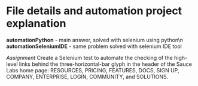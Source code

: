 # File details and automation project explanation
**automationPython**      - main answer, solved with selenium using python\n
**automationSeleniumIDE** - same problem solved with selenium IDE tool

*Assignment*
Create a Selenium test to automate the checking of the high-level links behind the three-horizontal-bar glyph in the header of the Sauce Labs home page: RESOURCES, PRICING, FEATURES, DOCS, SIGN UP, COMPANY, ENTERPRISE, LOGIN, COMMUNITY, and SOLUTIONS.
